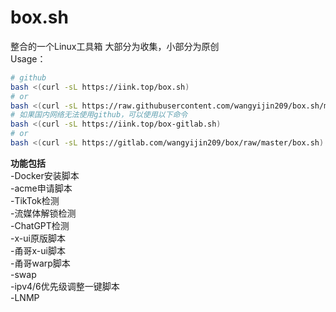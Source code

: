 # box.sh
整合的一个Linux工具箱
大部分为收集，小部分为原创  
Usage：
``` bash
# github
bash <(curl -sL https://iink.top/box.sh)
# or
bash <(curl -sL https://raw.githubusercontent.com/wangyijin209/box.sh/master/box.sh)
# 如果国内网络无法使用github，可以使用以下命令
bash <(curl -sL https://iink.top/box-gitlab.sh)
# or
bash <(curl -sL https://gitlab.com/wangyijin209/box/raw/master/box.sh)
```  
**功能包括**  
-Docker安装脚本  
-acme申请脚本  
-TikTok检测  
-流媒体解锁检测  
-ChatGPT检测  
-x-ui原版脚本  
-甬哥x-ui脚本  
-甬哥warp脚本  
-swap  
-ipv4/6优先级调整一键脚本  
-LNMP  